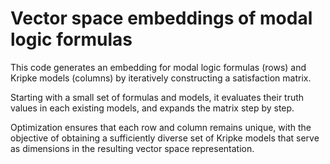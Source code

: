 
# Vector space embeddings of modal logic formulas

This code generates an embedding for modal logic formulas (rows) and Kripke models (columns) by iteratively constructing a satisfaction matrix.

Starting with a small set of formulas and models, it evaluates their truth values in each existing models, and expands the matrix step by step.

Optimization ensures that each row and column remains unique, with the objective of obtaining a sufficiently diverse set of Kripke models that serve as dimensions in the resulting vector space representation.